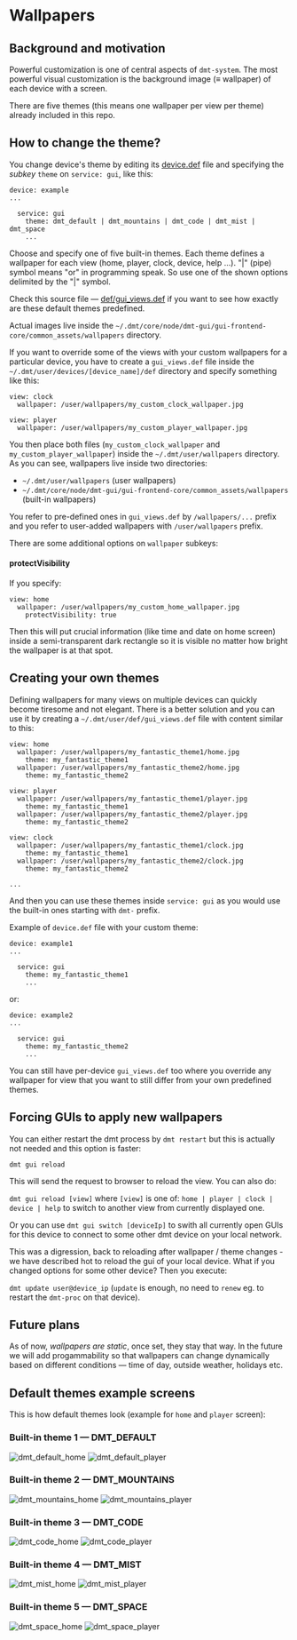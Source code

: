 # Wallpapers

## Background and motivation

Powerful customization is one of central aspects of `dmt-system`. The most powerful visual customization is the background image (≡ wallpaper) of each device with a screen.

There are five themes (this means one wallpaper per view per theme) already included in this repo.

## How to change the theme?

You change device's theme by editing its [device.def](DEVICE_DEFINITIONS.md) file and specifying the *subkey* `theme` on `service: gui`, like this:

```
device: example
...

  service: gui
    theme: dmt_default | dmt_mountains | dmt_code | dmt_mist | dmt_space
    ...
```

Choose and specify one of five built-in themes. Each theme defines a wallpaper for each view (home, player, clock, device, help ...). "|" (pipe) symbol means "or" in programming speak. So use one of the shown options delimited by the "|" symbol.

Check this source file — [def/gui_views.def](https://github.com/uniqpath/dmt/blob/master/def/gui_views.def) if you want to see how exactly are these default themes predefined.

Actual images live inside the `~/.dmt/core/node/dmt-gui/gui-frontend-core/common_assets/wallpapers` directory.

If you want to override some of the views with your custom wallpapers for a particular device, you have to create a `gui_views.def` file inside the `~/.dmt/user/devices/[device_name]/def` directory and specify something like this:

```
view: clock
  wallpaper: /user/wallpapers/my_custom_clock_wallpaper.jpg

view: player
  wallpaper: /user/wallpapers/my_custom_player_wallpaper.jpg
```

You then place both files (`my_custom_clock_wallpaper` and `my_custom_player_wallpaper`) inside the `~/.dmt/user/wallpapers` directory. As you can see, wallpapers live inside two directories:

- `~/.dmt/user/wallpapers` (user wallpapers)
- `~/.dmt/core/node/dmt-gui/gui-frontend-core/common_assets/wallpapers` (built-in wallpapers)

You refer to pre-defined ones in `gui_views.def` by `/wallpapers/...` prefix and you refer to user-added wallpapers with `/user/wallpapers` prefix.

There are some additional options on `wallpaper` subkeys:

#### protectVisibility

If you specify:
```
view: home
  wallpaper: /user/wallpapers/my_custom_home_wallpaper.jpg
    protectVisibility: true
```

Then this will put crucial information (like time and date on home screen) inside a semi-transparent dark rectangle so it is visible no matter how bright the wallpaper is at that spot.

## Creating your own themes

Defining wallpapers for many views on multiple devices can quickly become tiresome and not elegant. There is a better solution and you can use it by creating a `~/.dmt/user/def/gui_views.def` file with content similar to this:

```
view: home
  wallpaper: /user/wallpapers/my_fantastic_theme1/home.jpg
    theme: my_fantastic_theme1
  wallpaper: /user/wallpapers/my_fantastic_theme2/home.jpg
    theme: my_fantastic_theme2

view: player
  wallpaper: /user/wallpapers/my_fantastic_theme1/player.jpg
    theme: my_fantastic_theme1
  wallpaper: /user/wallpapers/my_fantastic_theme2/player.jpg
    theme: my_fantastic_theme2

view: clock
  wallpaper: /user/wallpapers/my_fantastic_theme1/clock.jpg
    theme: my_fantastic_theme1
  wallpaper: /user/wallpapers/my_fantastic_theme2/clock.jpg
    theme: my_fantastic_theme2

...
```

And then you can use these themes inside `service: gui` as you would use the built-in ones starting with `dmt-` prefix.

Example of `device.def` file with your custom theme:

```
device: example1
...

  service: gui
    theme: my_fantastic_theme1
    ...
```

or:

```
device: example2
...

  service: gui
    theme: my_fantastic_theme2
    ...
```

You can still have per-device `gui_views.def` too where you override any wallpaper for view that you want to still differ from your own predefined themes.

## Forcing GUIs to apply new wallpapers

You can either restart the dmt process by `dmt restart` but this is actually not needed and this option is faster:

`dmt gui reload`

This will send the request to browser to reload the view. You can also do:

`dmt gui reload [view]` where `[view]` is one of: `home | player | clock | device | help` to switch to another view from currently displayed one.

Or you can use `dmt gui switch [deviceIp]` to swith all currently open GUIs for this device to connect to some other dmt device on your local network.

This was a digression, back to reloading after wallpaper / theme changes - we have described hot to reload the gui of your local device. What if you changed options for some other device? Then you execute:

`dmt update user@device_ip` (`update` is enough, no need to `renew` eg. to restart the `dmt-proc` on that device).

## Future plans

As of now, *wallpapers are static*, once set, they stay that way. In the future we will add progammability so that wallpapers can change dynamically based on different conditions — time of day, outside weather, holidays etc.

## Default themes example screens

This is how default themes look (example for `home` and `player` screen):

### Built-in theme 1 — DMT_DEFAULT

![dmt_default_home](https://github.com/uniqpath/info/blob/master/assets/img/themes/dmt_default_home.png?raw=true)
![dmt_default_player](https://github.com/uniqpath/info/blob/master/assets/img/themes/dmt_default_player.png?raw=true)

### Built-in theme 2 — DMT_MOUNTAINS

![dmt_mountains_home](https://github.com/uniqpath/info/blob/master/assets/img/themes/dmt_mountains_home.png?raw=true)
![dmt_mountains_player](https://github.com/uniqpath/info/blob/master/assets/img/themes/dmt_mountains_player.png?raw=true)

### Built-in theme 3 — DMT_CODE

![dmt_code_home](https://github.com/uniqpath/info/blob/master/assets/img/themes/dmt_code_home.png?raw=true)
![dmt_code_player](https://github.com/uniqpath/info/blob/master/assets/img/themes/dmt_code_player.png?raw=true)

### Built-in theme 4 — DMT_MIST

![dmt_mist_home](https://github.com/uniqpath/info/blob/master/assets/img/themes/dmt_mist_home.png?raw=true)
![dmt_mist_player](https://github.com/uniqpath/info/blob/master/assets/img/themes/dmt_mist_player.png?raw=true)

### Built-in theme 5 — DMT_SPACE

![dmt_space_home](https://github.com/uniqpath/info/blob/master/assets/img/themes/dmt_space_home.png?raw=true)
![dmt_space_player](https://github.com/uniqpath/info/blob/master/assets/img/themes/dmt_space_player.png?raw=true)

